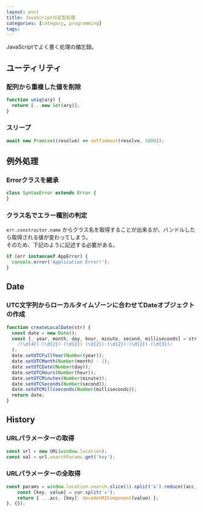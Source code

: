 ```yaml
---
layout: post
title: JavaScriptの定型処理
categories: [category, programming]
tags:
---
```


JavaScriptでよく書く処理の備忘録。

## ユーティリティ

### 配列から重複した値を削除

```javascript
function uniq(ary) {
  return [...new Set(ary)];
}
```

### スリープ

```javascript
await new Promise((resolve) => setTimeout(resolve, 5000));
```

## 例外処理

### Errorクラスを継承

```javascript
class SyntaxError extends Error {
}
```

### クラス名でエラー種別の判定

`err.constructor.name` からクラス名を取得することが出来るが、バンドルしたら取得される値が変わってしまう。  
そのため、下記のように記述する必要がある。

```javascript
if (err instanceof AppError) {
  console.error('Application Error!');
}
```

## Date

### UTC文字列からローカルタイムゾーンに合わせてDateオブジェクトの作成

```javascript
function createLocalDate(str) {
  const date = new Date();
  const [, year, month, day, hour, minute, second, milliseconds] = str.match(
    /(\d{4})-(\d{2})-(\d{2}) (\d{2}):(\d{2}):(\d{2}).(\d{3})/
  );
  date.setUTCFullYear(Number(year));
  date.setUTCMonth(Number(month) - 1);
  date.setUTCDate(Number(day));
  date.setUTCHours(Number(hour));
  date.setUTCMinutes(Number(minute));
  date.setUTCSeconds(Number(second));
  date.setUTCMilliseconds(Number(milliseconds));
  return date;
}
```

## History

### URLパラメーターの取得

```javascript
const url = new URL(window.location);
const val = url.searchParams.get('key');
```

### URLパラメーターの全取得

```javascript
const params = window.location.search.slice(1).split('&').reduce((acc, cur) => {
    const [key, value] = cur.split('=');
    return { ...acc, [key]: decodeURIComponent(value) };
}, {});
```